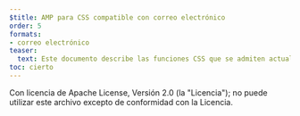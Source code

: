 ```yaml
---
$title: AMP para CSS compatible con correo electrónico
order: 5
formats:
- correo electrónico
teaser:
  text: Este documento describe las funciones CSS que se admiten actualmente en los correos electrónicos de AMP.
toc: cierto
---
```


Con licencia de Apache License, Versión 2.0 (la "Licencia"); no puede utilizar este archivo excepto de conformidad con la Licencia.
